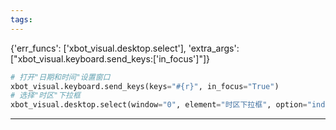 ```yaml
---
tags:
---
```

{'err_funcs': ['xbot_visual.desktop.select'], 'extra_args': ["xbot_visual.keyboard.send_keys:['in_focus']"]}
```python
# 打开"日期和时间"设置窗口
xbot_visual.keyboard.send_keys(keys="#{r}", in_focus="True")
# 选择"时区"下拉框
xbot_visual.desktop.select(window="0", element="时区下拉框", option="index",  value="1")
```
---

